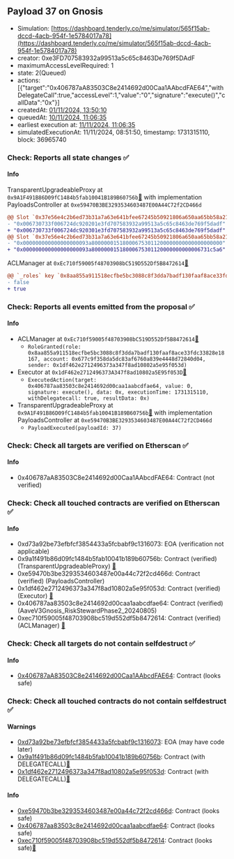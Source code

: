 ## Payload 37 on Gnosis

- Simulation: [https://dashboard.tenderly.co/me/simulator/565f15ab-dccd-4acb-954f-1e5784017a78](https://dashboard.tenderly.co/me/simulator/565f15ab-dccd-4acb-954f-1e5784017a78)
- creator: 0xe3FD707583932a99513a5c65c8463De769f5DAdF
- maximumAccessLevelRequired: 1
- state: 2(Queued)
- actions: [{"target":"0x406787aA83503C8e2414692d00Caa1AAbcdFAE64","withDelegateCall":true,"accessLevel":1,"value":"0","signature":"execute()","callData":"0x"}]
- createdAt: [01/11/2024, 13:50:10](https://gnosisscan.io/tx/0xc0fe26efddf69bc1700eb6b781efeed54df3774353b7f9e2972ccaea1186bb40)
- queuedAt: [10/11/2024, 11:06:35](https://gnosisscan.io/tx/0x89eb37b5e4eb7874bc57f52911d338361be80e7dfa5a0383aeb46bf48a401405)
- earliest execution at: [11/11/2024, 11:06:35](https://www.epochconverter.com/countdown?q=1731323195)
- simulatedExecutionAt: 11/11/2024, 08:51:50, timestamp: 1731315110, block: 36965740
### Check: Reports all state changes :white_check_mark:

#### Info


TransparentUpgradeableProxy at `0x9A1F491B86D09fC1484b5fab10041B189B60756b`[:ghost:](https://github.com/bgd-labs/aave-address-book "GovernanceV3Gnosis.PAYLOADS_CONTROLLER") with implementation PayloadsController at `0xe59470B3BE3293534603487E00A44C72f2CD466d`
```diff
@@ Slot `0x37e56e4c2b6ed73b31a7a63e641bfee67245b50921806a650aa65bb58a213ba7` @@
- "0x006730733f006724dc920201e3fd707583932a99513a5c65c8463de769f5dadf"
+ "0x006730733f006724dc920301e3fd707583932a99513a5c65c8463de769f5dadf"
@@ Slot `0x37e56e4c2b6ed73b31a7a63e641bfee67245b50921806a650aa65bb58a213ba8` @@
- "0x000000000000000000093a800000015180006753011200000000000000000000"
+ "0x000000000000000000093a80000001518000675301120000000000006731c5a6"
```

ACLManager at `0xEc710f59005f48703908bC519D552Df5B8472614`[:ghost:](https://github.com/bgd-labs/aave-address-book "AaveV3Gnosis.ACL_MANAGER")
```diff
@@ `_roles` key `0x8aa855a911518ecfbe5bc3088c8f3dda7badf130faaf8ace33fdc33828e18167.members.0x677c9f358da5dc83af6760a839e4448d72840d04` @@
- false
+ true
```


### Check: Reports all events emitted from the proposal :white_check_mark:

#### Info

- ACLManager at `0xEc710f59005f48703908bC519D552Df5B8472614`[:ghost:](https://github.com/bgd-labs/aave-address-book "AaveV3Gnosis.ACL_MANAGER")
  - `RoleGranted(role: 0x8aa855a911518ecfbe5bc3088c8f3dda7badf130faaf8ace33fdc33828e18167, account: 0x677c9f358da5dc83af6760a839e4448d72840d04, sender: 0x1df462e2712496373a347f8ad10802a5e95f053d)`
- Executor at `0x1dF462e2712496373A347f8ad10802a5E95f053D`[:ghost:](https://github.com/bgd-labs/aave-address-book "AaveV3Gnosis.ACL_ADMIN, GovernanceV3Gnosis.EXECUTOR_LVL_1")
  - `ExecutedAction(target: 0x406787aa83503c8e2414692d00caa1aabcdfae64, value: 0, signature: execute(), data: 0x, executionTime: 1731315110, withDelegatecall: true, resultData: 0x)`
- TransparentUpgradeableProxy at `0x9A1F491B86D09fC1484b5fab10041B189B60756b`[:ghost:](https://github.com/bgd-labs/aave-address-book "GovernanceV3Gnosis.PAYLOADS_CONTROLLER") with implementation PayloadsController at `0xe59470B3BE3293534603487E00A44C72f2CD466d`
  - `PayloadExecuted(payloadId: 37)`

### Check: Check all targets are verified on Etherscan :white_check_mark:

#### Info

- 0x406787aA83503C8e2414692d00Caa1AAbcdFAE64: Contract (not verified) 

### Check: Check all touched contracts are verified on Etherscan :white_check_mark:

#### Info

- 0xd73a92be73efbfcf3854433a5fcbabf9c1316073: EOA (verification not applicable)
- 0x9a1f491b86d09fc1484b5fab10041b189b60756b: Contract (verified) (TransparentUpgradeableProxy) [:ghost:](https://github.com/bgd-labs/aave-address-book "GovernanceV3Gnosis.PAYLOADS_CONTROLLER")
- 0xe59470b3be3293534603487e00a44c72f2cd466d: Contract (verified) (PayloadsController) 
- 0x1df462e2712496373a347f8ad10802a5e95f053d: Contract (verified) (Executor) [:ghost:](https://github.com/bgd-labs/aave-address-book "AaveV3Gnosis.ACL_ADMIN, GovernanceV3Gnosis.EXECUTOR_LVL_1")
- 0x406787aa83503c8e2414692d00caa1aabcdfae64: Contract (verified) (AaveV3Gnosis_RiskStewardPhase2_20240805) 
- 0xec710f59005f48703908bc519d552df5b8472614: Contract (verified) (ACLManager) [:ghost:](https://github.com/bgd-labs/aave-address-book "AaveV3Gnosis.ACL_MANAGER")

### Check: Check all targets do not contain selfdestruct :white_check_mark:

#### Info

- [0x406787aA83503C8e2414692d00Caa1AAbcdFAE64](https://gnosisscan.io/address/0x406787aA83503C8e2414692d00Caa1AAbcdFAE64): Contract (looks safe)

### Check: Check all touched contracts do not contain selfdestruct :white_check_mark:

#### Warnings

- [0xd73a92be73efbfcf3854433a5fcbabf9c1316073](https://gnosisscan.io/address/0xd73a92be73efbfcf3854433a5fcbabf9c1316073): EOA (may have code later)
- [0x9a1f491b86d09fc1484b5fab10041b189b60756b](https://gnosisscan.io/address/0x9a1f491b86d09fc1484b5fab10041b189b60756b): Contract (with DELEGATECALL)[:ghost:](https://github.com/bgd-labs/aave-address-book "GovernanceV3Gnosis.PAYLOADS_CONTROLLER")
- [0x1df462e2712496373a347f8ad10802a5e95f053d](https://gnosisscan.io/address/0x1df462e2712496373a347f8ad10802a5e95f053d): Contract (with DELEGATECALL)[:ghost:](https://github.com/bgd-labs/aave-address-book "AaveV3Gnosis.ACL_ADMIN, GovernanceV3Gnosis.EXECUTOR_LVL_1")

#### Info

- [0xe59470b3be3293534603487e00a44c72f2cd466d](https://gnosisscan.io/address/0xe59470b3be3293534603487e00a44c72f2cd466d): Contract (looks safe)
- [0x406787aa83503c8e2414692d00caa1aabcdfae64](https://gnosisscan.io/address/0x406787aa83503c8e2414692d00caa1aabcdfae64): Contract (looks safe)
- [0xec710f59005f48703908bc519d552df5b8472614](https://gnosisscan.io/address/0xec710f59005f48703908bc519d552df5b8472614): Contract (looks safe)[:ghost:](https://github.com/bgd-labs/aave-address-book "AaveV3Gnosis.ACL_MANAGER")


